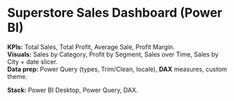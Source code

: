 # Superstore Sales Dashboard (Power BI)

**KPIs:** Total Sales, Total Profit, Average Sale, Profit Margin.  
**Visuals:** Sales by Category, Profit by Segment, Sales over Time, Sales by City + date slicer.  
**Data prep:** Power Query (types, Trim/Clean, locale), **DAX** measures, custom theme.

**Stack:** Power BI Desktop, Power Query, DAX.  
